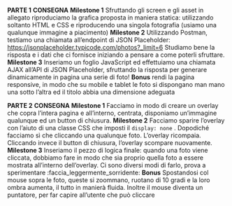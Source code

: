 **PARTE 1**
**CONSEGNA**
**Milestone 1**
Sfruttando gli screen e gli asset in allegato riproduciamo la grafica proposta in maniera statica: utilizzando soltanto HTML e CSS e riproducendo una singola fotografia (usiamo una qualunque immagine a piacimento)
**Milestone 2**
Utilizzando Postman, testiamo una chiamata all’endpoint di JSON Placeholder:
https://jsonplaceholder.typicode.com/photos?_limit=6
Studiamo bene la risposta e i dati che ci fornisce iniziando a pensare a come poterli sfruttare.
**Milestone 3**
Inseriamo un foglio JavaScript ed effettuiamo una chiamata AJAX all’API di JSON Placeholder, sfruttando la risposta per generare dinamicamente in pagina una serie di foto!
**Bonus**
rendi la pagina responsive, in modo che su mobile e tablet le foto si dispongano man mano una sotto l’altra ed il titolo abbia una dimensione adeguata

**PARTE 2**
**CONSEGNA**
**Milestone 1**
Facciamo in modo di creare un overlay che copra l’intera pagina e all’interno, centrata, disponiamo un’immagine qualunque ed un button di chiusura.
**Milestone 2**
Facciamo sparire l’overlay con l’aiuto di una classe CSS che imposti il `display: none` .
Dopodiché facciamo sì che cliccando una qualunque foto. L’overlay ricompaia.
Cliccando invece il button di chiusura, l’overlay scompare nuovamente.
**Milestone 3**
Inseriamo il pezzo di logica finale: quando una foto viene cliccata, dobbiamo fare in modo che sia proprio quella foto a essere mostrata all’interno dell’overlay.
Ci sono diversi modi di farlo, prova a sperimentare :faccia_leggermente_sorridente:
**Bonus**
Spostandosi col mouse sopra le foto, queste si zoommano, ruotano di 10 gradi e la loro ombra aumenta, il tutto in manierà fluida. Inoltre il mouse diventa un puntatore, per far capire all’utente che può cliccare